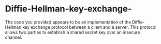 # Diffie-Hellman-key-exchange-
 The code you provided appears to be an implementation of the Diffie-Hellman key exchange protocol between a client and a server. This protocol allows two parties to establish a shared secret key over an insecure channel.
